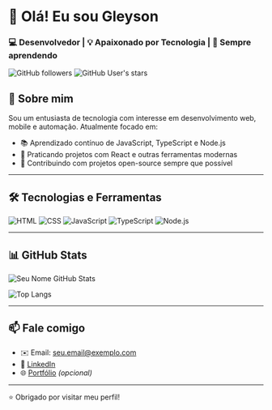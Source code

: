 # 👋 Olá! Eu sou Gleyson

### 💻 Desenvolvedor | 💡 Apaixonado por Tecnologia | 🚀 Sempre aprendendo

![GitHub followers](https://img.shields.io/github/followers/seu-usuario?style=social)
![GitHub User's stars](https://img.shields.io/github/stars/seu-usuario?style=social)

## 🚀 Sobre mim

Sou um entusiasta de tecnologia com interesse em desenvolvimento web, mobile e automação. Atualmente focado em:

- 📚 Aprendizado contínuo de JavaScript, TypeScript e Node.js
- 🧠 Praticando projetos com React e outras ferramentas modernas
- 🔧 Contribuindo com projetos open-source sempre que possível

---

## 🛠️ Tecnologias e Ferramentas

![HTML](https://img.shields.io/badge/-HTML5-E34F26?style=flat&logo=html5&logoColor=white)
![CSS](https://img.shields.io/badge/-CSS3-1572B6?style=flat&logo=css3)
![JavaScript](https://img.shields.io/badge/-JavaScript-F7DF1E?style=flat&logo=javascript&logoColor=black)
![TypeScript](https://img.shields.io/badge/-TypeScript-007ACC?style=flat&logo=typescript&logoColor=white)
![Node.js](https://img.shields.io/badge/-Node.js-339933?style=flat&logo=node.js&logoColor=white)


---

## 📊 GitHub Stats

![Seu Nome GitHub Stats](https://github-readme-stats.vercel.app/api?username=seu-usuario&show_icons=true&theme=radical)

![Top Langs](https://github-readme-stats.vercel.app/api/top-langs/?username=seu-usuario&layout=compact&theme=radical)

---

## 📫 Fale comigo

- ✉️ Email: seu.email@exemplo.com  
- 💼 [LinkedIn](https://www.linkedin.com/in/seu-usuario)  
- 🌐 [Portfólio](https://seuportfolio.com) _(opcional)_

---

⭐ Obrigado por visitar meu perfil!
